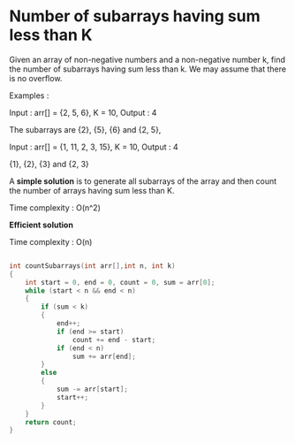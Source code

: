 # Number of subarrays having sum less than K

Given an array of non-negative numbers and a non-negative number k, find the number of subarrays having sum less than k. We may assume that there is no overflow.

Examples :

Input : arr[] = {2, 5, 6}, K = 10, Output : 4

The subarrays are {2}, {5}, {6} and {2, 5},

Input : arr[] = {1, 11, 2, 3, 15}, K = 10, Output : 4

{1}, {2}, {3} and {2, 3}


A **simple solution** is to generate all subarrays of the array and then count the number of arrays having sum less than K.

Time complexity : O(n^2)

**Efficient solution**

Time complexity : O(n)

```cpp

int countSubarrays(int arr[],int n, int k)
{
    int start = 0, end = 0, count = 0, sum = arr[0];
    while (start < n && end < n)
    {
        if (sum < k)
        {
            end++;
            if (end >= start)
                count += end - start;
            if (end < n)
                sum += arr[end];
        }
        else
        {
            sum -= arr[start];
            start++;
        }
    }
    return count;
}
```
